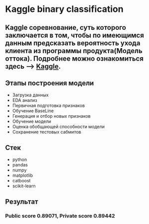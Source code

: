 # Kaggle binary classification
## Kaggle соревнование, суть которого заключается в том, чтобы по имеющимся данным предсказать вероятность ухода клиента из программы продукта(Модель оттока). Подробнее можно ознакомиться здесь --> [Kaggle](https://www.kaggle.com/competitions/playground-series-s4e1).
## Этапы построения модели
  * Загрузка данных
  * EDA анализ
  * Первичная подготовка признаков
  * Обучение BaseLine
  * Генерация и отбор новых признаков
  * Обучение модели
  * Оценка обобщающей способности модели
  * Сохранение тестовых сабмитов
## Стек
  * python
  * pandas
  * numpy
  * matplotlib
  * catboost
  * scikit-learn
## Результат
### Public score 0.89071, Private score 0.89442
